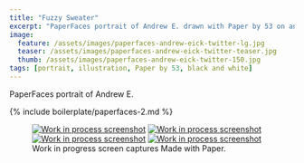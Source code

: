 ```yaml
---
title: "Fuzzy Sweater"
excerpt: "PaperFaces portrait of Andrew E. drawn with Paper by 53 on an iPad."
image: 
  feature: /assets/images/paperfaces-andrew-eick-twitter-lg.jpg
  teaser: /assets/images/paperfaces-andrew-eick-twitter-teaser.jpg
  thumb: /assets/images/paperfaces-andrew-eick-twitter-150.jpg
tags: [portrait, illustration, Paper by 53, black and white]
---
```


PaperFaces portrait of Andrew E.

{% include boilerplate/paperfaces-2.md %}

<figure class="third">
  <a href="{{ site.url }}/assets/images/paperfaces-andrew-eick-process-1-lg.jpg"><img src="{{ site.url }}/assets/images/paperfaces-andrew-eick-process-1-600.jpg" alt="Work in process screenshot"></a>
  <a href="{{ site.url }}/assets/images/paperfaces-andrew-eick-process-2-lg.jpg"><img src="{{ site.url }}/assets/images/paperfaces-andrew-eick-process-2-600.jpg" alt="Work in process screenshot"></a>
  <a href="{{ site.url }}/assets/images/paperfaces-andrew-eick-process-3-lg.jpg"><img src="{{ site.url }}/assets/images/paperfaces-andrew-eick-process-3-600.jpg" alt="Work in process screenshot"></a>
  <a href="{{ site.url }}/assets/images/paperfaces-andrew-eick-process-4-lg.jpg"><img src="{{ site.url }}/assets/images/paperfaces-andrew-eick-process-4-600.jpg" alt="Work in process screenshot"></a>
  <figcaption>Work in progress screen captures Made with Paper.</figcaption>
</figure>